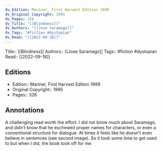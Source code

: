 ```yaml
---
dv_Edition: Mariner, First Harvest Edition 1999
dv_Original Copyright: 1995
dv_Pages: 326
dv_Title: "[[Blindness]]"
dv_Authors: "[[Jose Saramago]]"
dv_Tags: "#fiction #dystopian"
dv_Read: "[[2022-09-18]]"
---
```

Title:: [[Blindness]]
Authors:: [[Jose Saramago]]
Tags:: #fiction #dystopian 
Read:: [[2022-09-18]]

## Editions
- Edition:: Mariner, First Harvest Edition 1999
- Original Copyright:: 1995
- Pages:: 326

## Annotations

A challenging read worth the effort. I did not know much about Saramago, and didn’t know that he eschewed proper names for characters, or even a conventional structure for dialogue. At times it feels like he doesn’t even believe in sentences (see second image). So it took some time to get used to but when I did, the book took off for me.